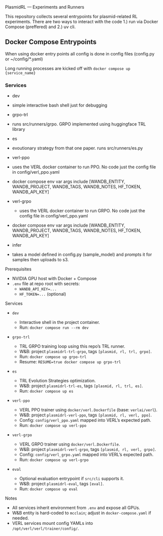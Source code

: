 PlasmidRL — Experiments and Runners

This repository collects several entrypoints for plasmid-related RL experiments. There are two ways to interact with the code 1.) run via Docker Compose (preffered) and  2.) uv cli. 

## Docker Compose Entrypoints
When using docker entry points all config is done in config files (config.py or ~/config/*.yaml)

Long running processes are kicked off with `docker compose up {service_name}`

### Services

 * dev
  * simple interactive bash shell just for debugging

 * grpo-trl
  * runs src/runners/grpo. GRPO implemented using huggingface TRL library

 * es
  * evoutionary strategy from that one paper. runs src/runners/es.py

 * verl-ppo
  * uses the VERL docker container to run PPO. No code just the config file in config/verl_ppo.yaml
  * docker compose env var args include [WANDB_ENTITY, WANDB_PROJECT, WANDB_TAGS, WANDB_NOTES, HF_TOKEN, WANDB_API_KEY]

 * verl-grpo
   * uses the VERL docker container to run GRPO. No code just the config file in config/verl_ppo.yaml
  * docker compose env var args include [WANDB_ENTITY, WANDB_PROJECT, WANDB_TAGS, WANDB_NOTES, HF_TOKEN, WANDB_API_KEY]

 * infer
  * takes a model defined in config.py (sample_model) and prompts it for samples then uploads to s3. 



Prerequisites
- NVIDIA GPU host with Docker + Compose
- `.env` file at repo root with secrets:
  - `WANDB_API_KEY=...`
  - `HF_TOKEN=...` (optional)

Services
- `dev`
  - Interactive shell in the project container.
  - Run: `docker compose run --rm dev`

- `grpo-trl`
  - TRL GRPO training loop using this repo’s TRL runner.
  - W&B: project `plasmidrl-trl-grpo`, tags `[plasmid, rl, trl, grpo]`.
  - Run: `docker compose up grpo-trl`
  - Resume: `RESUME=true docker compose up grpo-trl`

- `es`
  - TRL Evolution Strategies optimization.
  - W&B: project `plasmidrl-trl-es`, tags `[plasmid, rl, trl, es]`.
  - Run: `docker compose up es`

- `verl-ppo`
  - VERL PPO trainer using `docker/verl.Dockerfile` (base: `verlai/verl`).
  - W&B: project `plasmidrl-verl-ppo`, tags `[plasmid, rl, verl, ppo]`.
  - Config: `config/verl_ppo.yaml` mapped into VERL’s expected path.
  - Run: `docker compose up verl-ppo`

- `verl-grpo`
  - VERL GRPO trainer using `docker/verl.Dockerfile`.
  - W&B: project `plasmidrl-verl-grpo`, tags `[plasmid, rl, verl, grpo]`.
  - Config: `config/verl_grpo.yaml` mapped into VERL’s expected path.
  - Run: `docker compose up verl-grpo`

- `eval`
  - Optional evaluation entrypoint if `src/cli` supports it.
  - W&B: project `plasmidrl-eval`, tags `[eval]`.
  - Run: `docker compose up eval`

Notes
- All services inherit environment from `.env` and expose all GPUs.
- W&B entity is hard-coded to `mcclain`; adjust in `docker-compose.yaml` if needed.
- VERL services mount config YAMLs into `/opt/verl/verl/trainer/config/`.


